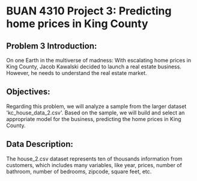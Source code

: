 # BUAN 4310 Project 3: Predicting home prices in King County

## Problem 3 Introduction:
On one Earth in the multiverse of madness: With escalating home prices in King County, Jacob Kawalski decided to 
launch a real estate business. However, he needs to understand the real estate market.

## Objectives:
Regarding this problem, we will analyze a sample from the larger dataset 'kc_house_data_2.csv'. Based on the sample, 
we will build and select an appropriate model for the business, predicting the home prices in King County.

## Data Description:
The house_2.csv dataset represents ten of thousands information from customers, which includes many variables,
like year, prices, number of bathroom, number of bedrooms, zipcode, square feet, etc.

